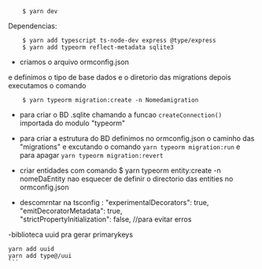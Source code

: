 ``` 
    $ yarn dev  
```
Dependencias:
```
    $ yarn add typescript ts-node-dev express @type/express 
    $ yarn add typeorm reflect-metadata sqlite3
```

- criamos o arquivo ormconfig.json

e definimos o tipo de base dados e o diretorio das migrations 
depois executamos  o comando 
``` 
    $ yarn typeorm migration:create -n Nomedamigration 
```

- para criar o BD .sqlite chamando a funcao ``createConnection()`` importada do modulo "typeorm"
- para criar a estrutura do BD definimos no ormconfig.json o caminho das "migrations" e excutando o comando ``yarn typeorm migration:run`` e para apagar ``yarn typeorm migration:revert``

- criar entidades com comando $ yarn typeorm entity:create -n nomeDaEntity nao esquecer de definir o directorio das entities no ormconfig.json

- descomrntar na tsconfig :
    "experimentalDecorators": true,                 
    "emitDecoratorMetadata": true,  
    "strictPropertyInitialization": false, //para evitar erros 

-biblioteca uuid pra gerar primarykeys 
````
yarn add uuid 
yarn add type@/uui
```